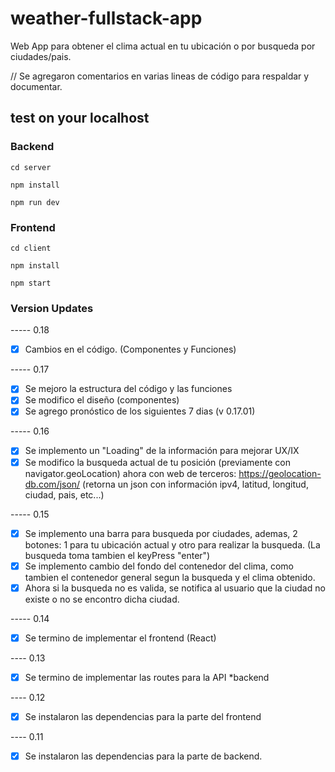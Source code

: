 # weather-fullstack-app

Web App para obtener el clima actual en tu ubicación o por busqueda por ciudades/pais.

// Se agregaron comentarios en varias lineas de código para respaldar y documentar.


## test on your localhost

### Backend

`cd server`

`npm install`

`npm run dev`


### Frontend

`cd client`

`npm install`

`npm start`


### Version Updates


----- 0.18

* [x] Cambios en el código. (Componentes y Funciones)

----- 0.17

* [x] Se mejoro la estructura del código y las funciones
* [x] Se modifico el diseño (componentes)
* [x] Se agrego pronóstico de los siguientes 7 dias (v 0.17.01)

----- 0.16

* [x] Se implemento un "Loading" de la información para mejorar UX/IX
* [x] Se modifico la busqueda actual de tu posición (previamente con navigator.geoLocation) ahora con web de terceros: https://geolocation-db.com/json/
(retorna un json con información ipv4, latitud, longitud, ciudad, pais, etc...) 

----- 0.15

* [x] Se implemento una barra para busqueda por ciudades, ademas,
    2 botones: 1 para tu ubicación actual y otro para realizar la busqueda. (La busqueda toma tambien el keyPress "enter")
* [x] Se implemento cambio del fondo del contenedor del clima, como tambien el contenedor general segun la busqueda y el clima obtenido.
* [x] Ahora si la busqueda no es valida, se notifica al usuario que la ciudad no existe o no se encontro dicha ciudad.

----- 0.14

* [x] Se termino de implementar el frontend (React)

---- 0.13

* [x] Se termino de implementar las routes para la API *backend

---- 0.12

* [x] Se instalaron las dependencias para la parte del frontend

---- 0.11

* [x] Se instalaron las dependencias para la parte de backend.
